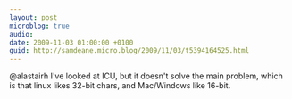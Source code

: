 ```yaml
---
layout: post
microblog: true
audio: 
date: 2009-11-03 01:00:00 +0100
guid: http://samdeane.micro.blog/2009/11/03/t5394164525.html
---
```

@alastairh I've looked at ICU, but it doesn't solve the main problem, which is that linux likes 32-bit chars, and Mac/Windows like 16-bit.
